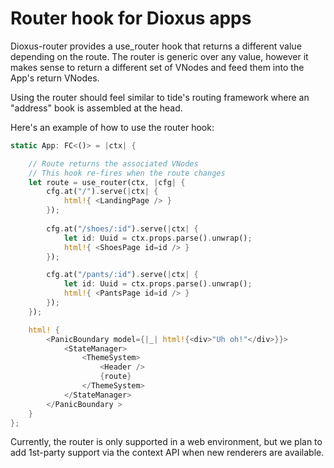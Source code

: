 # Router hook for Dioxus apps

Dioxus-router provides a use_router hook that returns a different value depending on the route. 
The router is generic over any value, however it makes sense to return a different set of VNodes 
and feed them into the App's return VNodes.

Using the router should feel similar to tide's routing framework where an "address" book is assembled at the head.

Here's an example of how to use the router hook:

```rust
static App: FC<()> = |ctx| {

    // Route returns the associated VNodes 
    // This hook re-fires when the route changes
    let route = use_router(ctx, |cfg| {
        cfg.at("/").serve(|ctx| {
            html!{ <LandingPage /> }
        });
        
        cfg.at("/shoes/:id").serve(|ctx| {
            let id: Uuid = ctx.props.parse().unwrap();
            html!{ <ShoesPage id=id /> }
        });

        cfg.at("/pants/:id").serve(|ctx| {
            let id: Uuid = ctx.props.parse().unwrap();
            html!{ <PantsPage id=id /> }
        });
    });

    html! {
        <PanicBoundary model={|_| html!{<div>"Uh oh!"</div>}}>
            <StateManager>
                <ThemeSystem>
                    <Header />
                    {route}
                </ThemeSystem>
            </StateManager>
        </PanicBoundary >
    }
};
```

Currently, the router is only supported in a web environment, but we plan to add 1st-party support via the context API when new renderers are available.
